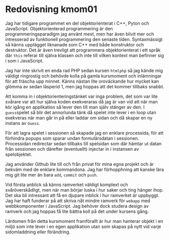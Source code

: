 ---
---

# Redovisning kmom01

Jag har tidigare programmet en del objektorienterat i C++, Pyton och JavaScript.
Objektorienterad programmering är den programmeringsparadigm jag använt mest,
men har även blivit mer och intresserad av funktionell programmering den
senaste tiden. Syntaxmässigt så känns upplägget liknanade som C++ med både
konstruktor och destruktor. Det är även trevligt att programmera
objektorienterat i ett språk där `this` referar till själva klassen och inte
till vilken kontext man befinner sig i som i JavaScript.

Jag har inte skrivit en enda rad PHP sedan kursen `htmlphp` så jag kände mig väldigt
ringrostig och behövde kolla på gamla kursmoment och inlämningar för att fräscha
upp minnet. Känns nästan lite oroväckande hur mycket kan glömma av sedan
läsperid 1, men jag hoppas att det kommer tillbaks snabbt.

Att komma in i objektorienteringstänket var inga problem, det som var lite
svårare var att hur själva koden exekveraras då jag är van vid att när man kör
igång en applikation så lever den till man själv stänger av den. I `guess`spelet
så blir det annorlunda tänk då spelet inte lever i en loop utan exekveras när
man går in på eller laddar om sidan och då skapar en ny instans av `Guess`.

För att lagra spelet i sessionen så skapade jag en enklare processida, för att
förhindra popups som sparar undan
formulärsdatan i sessionen. Processidan redirectar sedan tillbaks till
spelsidan som där hämtar ut datan från sessionen och därefter (eventuellt)
injectar in i instansen av spelobjektet.

Jag använder Github lite till och från privat för mina egna projekt och är
bekväm med de enklare kommandona. Jag har förhopphning att kanske lära mig git
lite mer än bara `add`, `commit` och `push`.

Vid första anblick så känns ramverket väldigt komplext och svåröverskådligt, men
när man börjar luska i hur saker och ting hänger ihop. Det ska bli intressant
att få en djupare inblick i hur ramverket är uppbyggt. Jag har haft funderar på
att skriva nåt mindre ramverk för `webapp` med webbkomponenter i JavaScript. Jag
behöver dock studera design av ramverk och jag hoppas få lite bättra koll på det
under kursens gång.

Lärdomen från detta kursmoment framförallt är hur man hanterar objekt i en miljö som inte
lever i en egen applikation utan som skapas på nytt vid varje sidomladdning
eller förändring.
